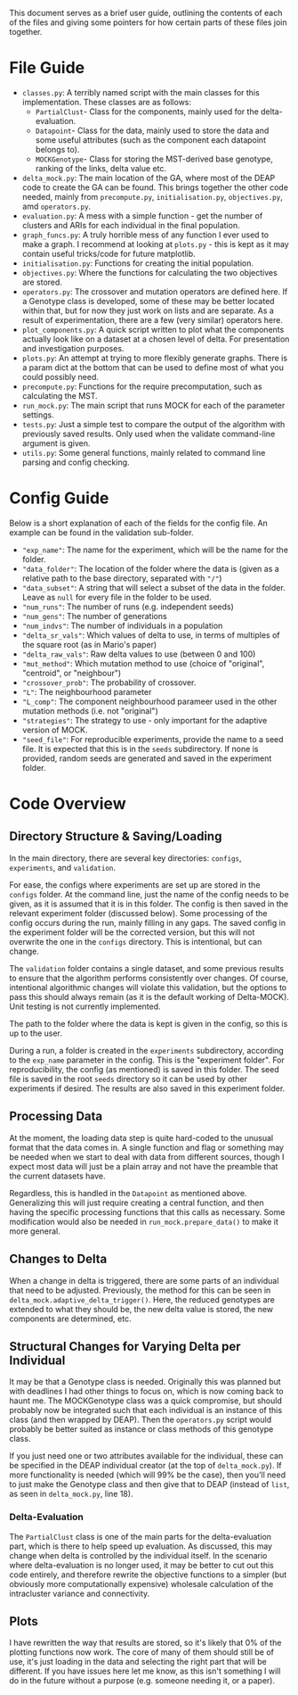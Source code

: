 This document serves as a brief user guide, outlining the contents of each of the files and giving some pointers for how certain parts of these files join together.

# File Guide
* `classes.py`: A terribly named script with the main classes for this implementation. These classes are as follows:
    * `PartialClust`- Class for the components, mainly used for the delta-evaluation.
    * `Datapoint`- Class for the data, mainly used to store the data and some useful attributes (such as the component each datapoint belongs to).
    * `MOCKGenotype`- Class for storing the MST-derived base genotype, ranking of the links, delta value etc.
* `delta_mock.py`: The main location of the GA, where most of the DEAP code to create the GA can be found. This brings together the other code needed, mainly from `precompute.py`, `initialisation.py`, `objectives.py`, amd `operators.py`.
* `evaluation.py`: A mess with a simple function - get the number of clusters and ARIs for each individual in the final population.
* `graph_funcs.py`: A truly horrible mess of any function I ever used to make a graph. I recommend at looking at `plots.py` - this is kept as it may contain useful tricks/code for future matplotlib.
* `initialisation.py`: Functions for creating the initial population.
* `objectives.py`: Where the functions for calculating the two objectives are stored.
* `operators.py`: The crossover and mutation operators are defined here. If a Genotype class is developed, some of these may be better located within that, but for now they just work on lists and are separate. As a result of experimentation, there are a few (very similar) operators here.
* `plot_components.py`: A quick script written to plot what the components actually look like on a dataset at a chosen level of delta. For presentation and investigation purposes.
* `plots.py`: An attempt at trying to more flexibly generate graphs. There is a param dict at the bottom that can be used to define most of what you could possibly need.
* `precompute.py`: Functions for the require precomputation, such as calculating the MST.
* `run_mock.py`: The main script that runs MOCK for each of the parameter settings.
* `tests.py`: Just a simple test to compare the output of the algorithm with previously saved results. Only used when the validate command-line argument is given.
* `utils.py`: Some general functions, mainly related to command line parsing and config checking.

# Config Guide
Below is a short explanation of each of the fields for the config file. An example can be found in the validation sub-folder.

* `"exp_name"`: The name for the experiment, which will be the name for the folder.
* `"data_folder"`: The location of the folder where the data is (given as a relative path to the base directory, separated with `"/"`)
* `"data_subset"`: A string that will select a subset of the data in the folder. Leave as `null` for every file in the folder to be used.
* `"num_runs"`: The number of runs (e.g. independent seeds)
* `"num_gens"`: The number of generations
* `"num_indvs"`: The number of individuals in a population
* `"delta_sr_vals"`: Which values of delta to use, in terms of multiples of the square root (as in Mario's paper)
* `"delta_raw_vals"`: Raw delta values to use (between 0 and 100)
* `"mut_method"`: Which mutation method to use (choice of "original", "centroid", or "neighbour")
* `"crossover_prob"`: The probability of crossover.
* `"L"`: The neighbourhood parameter
* `"L_comp"`: The component neighbourhood parameer used in the other mutation methods (i.e. not "original")
* `"strategies"`: The strategy to use - only important for the adaptive version of MOCK.
* `"seed_file"`: For reproducible experiments, provide the name to a seed file. It is expected that this is in the `seeds` subdirectory. If none is provided, random seeds are generated and saved in the experiment folder.

# Code Overview
## Directory Structure & Saving/Loading
In the main directory, there are several key directories: `configs`, `experiments`, and `validation`.

For ease, the configs where experiments are set up are stored in the `configs` folder. At the command line, just the name of the config needs to be given, as it is assumed that it is in this folder. The config is then saved in the relevant experiment folder (discussed below). Some processing of the config occurs during the run, mainly filling in any gaps. The saved config in the experiment folder will be the corrected version, but this will not overwrite the one in the `configs` directory. This is intentional, but can change.

The `validation` folder contains a single dataset, and some previous results to ensure that the algorithm performs consistently over changes. Of course, intentional algorithmic changes will violate this validation, but the options to pass this should always remain (as it is the default working of Delta-MOCK). Unit testing is not currently implemented.

The path to the folder where the data is kept is given in the config, so this is up to the user.

During a run, a folder is created in the `experiments` subdirectory, according to the `exp_name` parameter in the config. This is the "experiment folder". For reproducibility, the config (as mentioned) is saved in this folder. The seed file is saved in the root `seeds` directory so it can be used by other experiments if desired. The results are also saved in this experiment folder.


## Processing Data
At the moment, the loading data step is quite hard-coded to the unusual format that the data comes in. A single function and flag or something may be needed when we start to deal with data from different sources, though I expect most data will just be a plain array and not have the preamble that the current datasets have.

Regardless, this is handled in the `Datapoint` as mentioned above. Generalizing this will just require creating a central function, and then having the specific processing functions that this calls as necessary. Some modification would also be needed in `run_mock.prepare_data()` to make it more general.


## Changes to Delta
When a change in delta is triggered, there are some parts of an individual that need to be adjusted. Previously, the method for this can be seen in `delta_mock.adaptive_delta_trigger()`. Here, the reduced genotypes are extended to what they should be, the new delta value is stored, the new components are determined, etc.


## Structural Changes for Varying Delta per Individual
It may be that a Genotype class is needed. Originally this was planned but with deadlines I had other things to focus on, which is now coming back to haunt me. The MOCKGenotype class was a quick compromise, but should probably now be integrated such that each individual is an instance of this class (and then wrapped by DEAP). Then the `operators.py` script would probably be better suited as instance or class methods of this genotype class.

If you just need one or two attributes available for the individual, these can be specified in the DEAP individual creator (at the top of `delta_mock.py`). If more functionality is needed (which will 99% be the case), then you'll need to just make the Genotype class and then give that to DEAP (instead of `list`, as seen in `delta_mock.py`, line 18).


### Delta-Evaluation
The `PartialClust` class is one of the main parts for the delta-evaluation part, which is there to help speed up evaluation. As discussed, this may change when delta is controlled by the individual itself. In the scenario where delta-evaluation is no longer used, it may be better to cut out this code entirely, and therefore rewrite the objective functions to a simpler (but obviously more computationally expensive) wholesale calculation of the intracluster variance and connectivity.


## Plots
I have rewritten the way that results are stored, so it's likely that 0% of the plotting functions now work. The core of many of them should still be of use, it's just loading in the data and selecting the right part that will be different. If you have issues here let me know, as this isn't something I will do in the future without a purpose (e.g. someone needing it, or a paper).